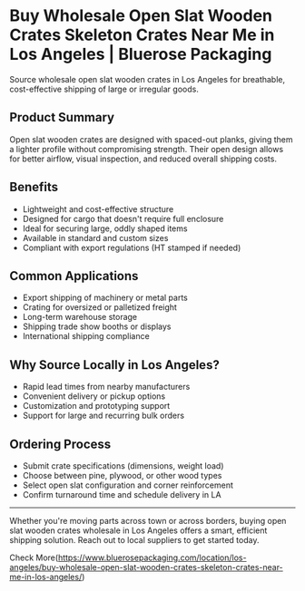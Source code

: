 # Buy Wholesale Open Slat Wooden Crates Skeleton Crates Near Me in Los Angeles | Bluerose Packaging

Source wholesale open slat wooden crates in Los Angeles for breathable, cost-effective shipping of large or irregular goods.

## Product Summary

Open slat wooden crates are designed with spaced-out planks, giving them a lighter profile without compromising strength. Their open design allows for better airflow, visual inspection, and reduced overall shipping costs.

## Benefits

- Lightweight and cost-effective structure
- Designed for cargo that doesn't require full enclosure
- Ideal for securing large, oddly shaped items
- Available in standard and custom sizes
- Compliant with export regulations (HT stamped if needed)

## Common Applications

- Export shipping of machinery or metal parts
- Crating for oversized or palletized freight
- Long-term warehouse storage
- Shipping trade show booths or displays
- International shipping compliance

## Why Source Locally in Los Angeles?

- Rapid lead times from nearby manufacturers
- Convenient delivery or pickup options
- Customization and prototyping support
- Support for large and recurring bulk orders

## Ordering Process

- Submit crate specifications (dimensions, weight load)
- Choose between pine, plywood, or other wood types
- Select open slat configuration and corner reinforcement
- Confirm turnaround time and schedule delivery in LA

---

Whether you're moving parts across town or across borders, buying open slat wooden crates wholesale in Los Angeles offers a smart, efficient shipping solution. Reach out to local suppliers to get started today.

Check More(https://www.bluerosepackaging.com/location/los-angeles/buy-wholesale-open-slat-wooden-crates-skeleton-crates-near-me-in-los-angeles/)
